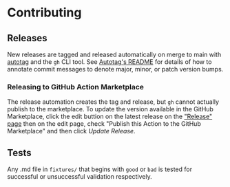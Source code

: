 # Contributing

## Releases
New releases are tagged and released automatically on merge to main with [autotag](https://github.com/pantheon-systems/autotag) and the `gh` CLI tool. See [Autotag's README](https://github.com/pantheon-systems/autotag#scheme-autotag-default) for details of how to annotate commit messages to denote major, minor, or patch version bumps.

### Releasing to GitHub Action Marketplace
The release automation creates the tag and release, but `gh` cannot actually publish to the marketplace. To update the version available in the GitHub Marketplace, click the edit buttion on the latest release on the ["Release" page](https://github.com/pantheon-systems/validate-readme-spacing/releases) then on the edit page, check "Publish this Action to the GitHub Marketplace" and then click _Update Release_.

## Tests

Any .md file in `fixtures/` that begins with `good` or `bad` is tested for successful or unsuccessful validation respectively.
